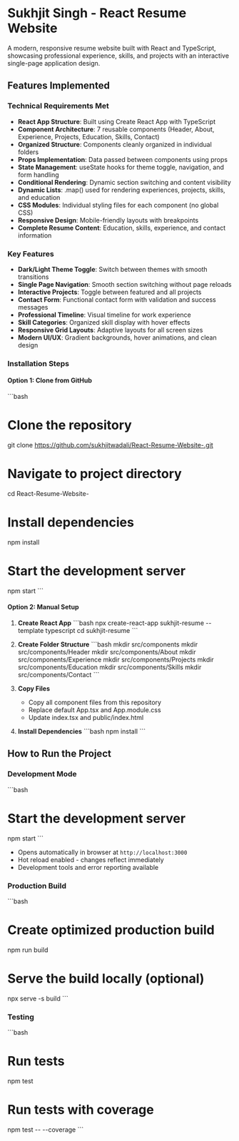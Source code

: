 # Sukhjit Singh - React Resume Website

A modern, responsive resume website built with React and TypeScript, showcasing professional experience, skills, and projects with an interactive single-page application design.

##  Features Implemented

###  Technical Requirements Met
- **React App Structure**: Built using Create React App with TypeScript
- **Component Architecture**: 7 reusable components (Header, About, Experience, Projects, Education, Skills, Contact)
- **Organized Structure**: Components cleanly organized in individual folders
- **Props Implementation**: Data passed between components using props
- **State Management**: useState hooks for theme toggle, navigation, and form handling
- **Conditional Rendering**: Dynamic section switching and content visibility
- **Dynamic Lists**: .map() used for rendering experiences, projects, skills, and education
- **CSS Modules**: Individual styling files for each component (no global CSS)
- **Responsive Design**: Mobile-friendly layouts with breakpoints
- **Complete Resume Content**: Education, skills, experience, and contact information

###  Key Features
- **Dark/Light Theme Toggle**: Switch between themes with smooth transitions
- **Single Page Navigation**: Smooth section switching without page reloads
- **Interactive Projects**: Toggle between featured and all projects
- **Contact Form**: Functional contact form with validation and success messages
- **Professional Timeline**: Visual timeline for work experience
- **Skill Categories**: Organized skill display with hover effects
- **Responsive Grid Layouts**: Adaptive layouts for all screen sizes
- **Modern UI/UX**: Gradient backgrounds, hover animations, and clean design




### Installation Steps

#### Option 1: Clone from GitHub
\`\`\`bash
# Clone the repository
git clone https://github.com/sukhjitwadali/React-Resume-Website-.git

# Navigate to project directory
cd React-Resume-Website-

# Install dependencies
npm install

# Start the development server
npm start
\`\`\`

#### Option 2: Manual Setup
1. **Create React App**
   \`\`\`bash
   npx create-react-app sukhjit-resume --template typescript
   cd sukhjit-resume
   \`\`\`

2. **Create Folder Structure**
   \`\`\`bash
   mkdir src/components
   mkdir src/components/Header
   mkdir src/components/About
   mkdir src/components/Experience
   mkdir src/components/Projects
   mkdir src/components/Education
   mkdir src/components/Skills
   mkdir src/components/Contact
   \`\`\`

3. **Copy Files**
   - Copy all component files from this repository
   - Replace default App.tsx and App.module.css
   - Update index.tsx and public/index.html

4. **Install Dependencies**
   \`\`\`bash
   npm install
   \`\`\`

##  How to Run the Project

### Development Mode
\`\`\`bash
# Start the development server
npm start
\`\`\`
- Opens automatically in browser at `http://localhost:3000`
- Hot reload enabled - changes reflect immediately
- Development tools and error reporting available

### Production Build
\`\`\`bash
# Create optimized production build
npm run build

# Serve the build locally (optional)
npx serve -s build
\`\`\`

### Testing
\`\`\`bash
# Run tests
npm test

# Run tests with coverage
npm test -- --coverage
\`\`\`

